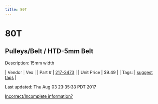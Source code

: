 ```yaml
---
title: 80T
---
```


# 80T
## Pulleys/Belt / HTD-5mm Belt
Description: 	15mm width 

| Vendor | Vex | 
| Part # | [217-3473](http://www.vexrobotics.com/vexpro/motion/belts-and-pulleys/htdbelts15.html) | 
| Unit Price | $9.49 | 
| Tags: | [suggest tags](https://docs.google.com/forms/d/e/1FAIpQLSeWyY8v3RgOty-MyWmh9U0iivNYN_molChYyS-0U-o-kOAv_g/viewform) | 

Last updated: Thu Aug 03 23:35:33 PDT 2017

 [Incorrect/Incomplete information?](https://docs.google.com/forms/d/e/1FAIpQLSeWyY8v3RgOty-MyWmh9U0iivNYN_molChYyS-0U-o-kOAv_g/viewform)